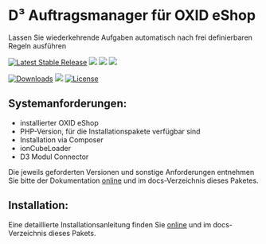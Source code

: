 # D³ Auftragsmanager für OXID eShop
Lassen Sie wiederkehrende Aufgaben automatisch nach frei definierbaren Regeln ausführen

[![Latest Stable Release](https://img.shields.io/packagist/v/d3/ordermanager.svg?label=aktuelles%20Release)](https://packagist.org/packages/d3/ordermanager)
![](https://img.shields.io/badge/V6--konform-komplett-brightgreen.svg)
![](https://img.shields.io/badge/softwaregetestet-komplett-brightgreen.svg)
![](https://img.shields.io/badge/Testabdeckung-100%25-brightgreen.svg)

[![Downloads](https://img.shields.io/packagist/dt/d3/ordermanager.svg?label=Downloads)](https://packagist.org/packages/d3/ordermanager)
[![](https://img.shields.io/badge/documentation-online-brightgreen.svg)](https://docs.oxidmodule.com/Auftragsmanager/)
[![License](https://img.shields.io/packagist/l/d3/ordermanager.svg?label=Lizenz)](https://packagist.org/packages/d3/ordermanager)

## Systemanforderungen:
- installierter OXID eShop
- PHP-Version, für die Installationspakete verfügbar sind
- Installation via Composer
- ionCubeLoader
- D3 Modul Connector

Die jeweils geforderten Versionen und sonstige Anforderungen entnehmen Sie bitte der Dokumentation [online](https://docs.oxidmodule.com/Auftragsmanager/) und im docs-Verzeichnis dieses Paketes. 

## Installation:

Eine detaillierte Installationsanleitung finden Sie [online](https://docs.oxidmodule.com/Auftragsmanager/) und im docs-Verzeichnis dieses Pakets.